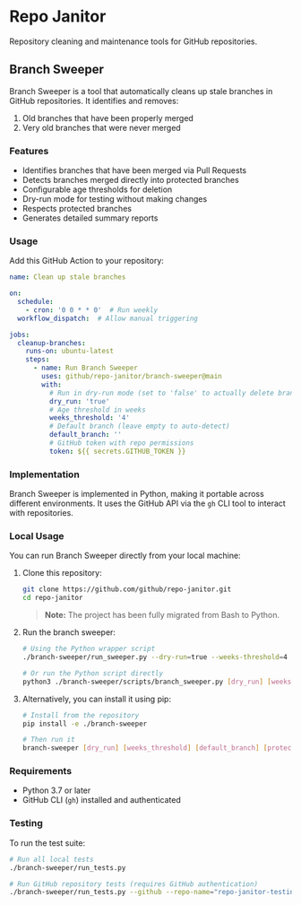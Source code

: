 # Repo Janitor

Repository cleaning and maintenance tools for GitHub repositories.

## Branch Sweeper

Branch Sweeper is a tool that automatically cleans up stale branches in GitHub repositories. It identifies and removes:

1. Old branches that have been properly merged
2. Very old branches that were never merged

### Features

- Identifies branches that have been merged via Pull Requests
- Detects branches merged directly into protected branches
- Configurable age thresholds for deletion
- Dry-run mode for testing without making changes
- Respects protected branches
- Generates detailed summary reports

### Usage

Add this GitHub Action to your repository:

```yaml
name: Clean up stale branches

on:
  schedule:
    - cron: '0 0 * * 0'  # Run weekly
  workflow_dispatch:  # Allow manual triggering

jobs:
  cleanup-branches:
    runs-on: ubuntu-latest
    steps:
      - name: Run Branch Sweeper
        uses: github/repo-janitor/branch-sweeper@main
        with:
          # Run in dry-run mode (set to 'false' to actually delete branches)
          dry_run: 'true'
          # Age threshold in weeks
          weeks_threshold: '4'
          # Default branch (leave empty to auto-detect)
          default_branch: ''
          # GitHub token with repo permissions
          token: ${{ secrets.GITHUB_TOKEN }}
```

### Implementation

Branch Sweeper is implemented in Python, making it portable across different environments. It uses the GitHub API via the `gh` CLI tool to interact with repositories.

### Local Usage

You can run Branch Sweeper directly from your local machine:

1. Clone this repository:
   ```bash
   git clone https://github.com/github/repo-janitor.git
   cd repo-janitor
   ```

   > **Note:** The project has been fully migrated from Bash to Python.

2. Run the branch sweeper:
   ```bash
   # Using the Python wrapper script
   ./branch-sweeper/run_sweeper.py --dry-run=true --weeks-threshold=4 --default-branch="" --repo="owner/repo"
   
   # Or run the Python script directly
   python3 ./branch-sweeper/scripts/branch_sweeper.py [dry_run] [weeks_threshold] [default_branch] [protected_branches] [repo]
   ```

3. Alternatively, you can install it using pip:
   ```bash
   # Install from the repository
   pip install -e ./branch-sweeper
   
   # Then run it
   branch-sweeper [dry_run] [weeks_threshold] [default_branch] [protected_branches] [repo]
   ```

### Requirements

- Python 3.7 or later
- GitHub CLI (`gh`) installed and authenticated

### Testing

To run the test suite:

```bash
# Run all local tests
./branch-sweeper/run_tests.py

# Run GitHub repository tests (requires GitHub authentication)
./branch-sweeper/run_tests.py --github --repo-name="repo-janitor-testing" --repo-owner="your-username"
```